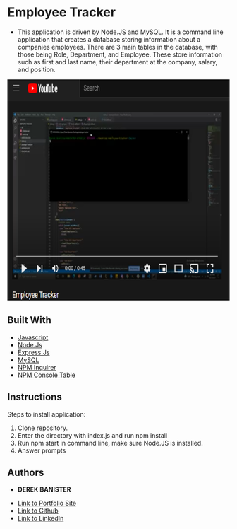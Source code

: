 # Employee Tracker

* This application is driven by Node.JS and MySQL. It is a command line application that creates a database storing information about a companies employees. There are 3 main tables in the database, with those being Role, Department, and Employee. These store information such as first and last name, their department at the company, salary, and position.


<a href="http://www.youtube.com/watch?feature=player_embedded&v=7Ic2oxbCAp4" target="_blank"><img src="images/employeepic.PNG" alt="Employee Tracker" width="700" height="500"/></a>


## Built With

* [Javascript](https://www.javascript.com/)
* [Node.Js](https://nodejs.org/en/)
* [Express.Js](https://expressjs.com/)
* [MySQL](https://www.mysql.com/)
* [NPM Inquirer](https://www.npmjs.com/package/inquirer)
* [NPM Console Table](https://www.npmjs.com/package/console.table)


## Instructions
Steps to install application:

1. Clone repository.
2. Enter the directory with index.js and run npm install
3. Run npm start in command line, make sure Node.JS is installed.
4. Answer prompts


## Authors

* **DEREK BANISTER** 

- [Link to Portfolio Site](https://derekbanister.github.io/First-Portfolio/)
- [Link to Github](https://github.com/DerekBanister)
- [Link to LinkedIn](https://www.linkedin.com/in/derek-banister/)